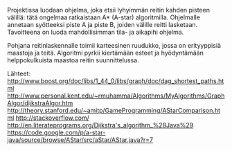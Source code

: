 Projektissa luodaan ohjelma, joka etsii lyhyimmän reitin kahden pisteen välillä: 
tätä ongelmaa ratkaistaan A* (A-star) algoritmilla.
Ohjelmalle annetaan syötteeksi piste A ja piste B, joiden välille reitti lasketaan.
Tavoitteena on luoda mahdollisimman tila- ja aikapihi ohjelma.

Pohjana reitinlaskennalle toimii karteesinen ruudukko, jossa on erityyppisiä maastoja ja teitä.
Algoritmi pyrkii kiertämään esteet ja hyödyntämään helppokulkuista maastoa reitin suunnittelussa.

Lähteet:
http://www.boost.org/doc/libs/1_44_0/libs/graph/doc/dag_shortest_paths.html
http://www.personal.kent.edu/~rmuhamma/Algorithms/MyAlgorithms/GraphAlgor/dijkstraAlgor.htm
http://theory.stanford.edu/~amitp/GameProgramming/AStarComparison.html
http://stackoverflow.com/ http://en.literateprograms.org/Dijkstra's_algorithm_%28Java%29 https://code.google.com/p/a-star-java/source/browse/AStar/src/aStar/AStar.java?r=7
